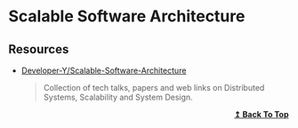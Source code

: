 
# Scalable Software Architecture

## Resources

- [Developer-Y/Scalable-Software-Architecture](https://github.com/Developer-Y/Scalable-Software-Architecture)
  > Collection of tech talks, papers and web links on Distributed Systems, Scalability and System Design.

<div align="right">
  <b><a href="#contents">↥ Back To Top</a></b>
</div>
